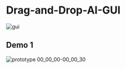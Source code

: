 # Drag-and-Drop-AI-GUI

![gui](https://user-images.githubusercontent.com/61332730/226986267-e6ffe7b8-e5a8-4666-a3b1-bdc81fe69f35.PNG)



## Demo 1
![prototype 00_00_00-00_00_30](https://user-images.githubusercontent.com/61332730/226985896-8368f0c4-020d-45f4-9f90-e9368254e2f0.gif)


